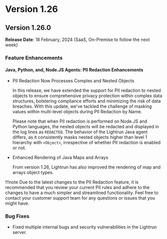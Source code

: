 # Version 1.26

## Version 1.26.0

**Release Date**: 18 February, 2024 (SaaS, On-Premise to follow the next week)

### Feature Enhancements

#### Java, Python, and, Node.JS Agents: PII Redaction Enhancements 

- PII Redaction Now Processes Complex and Nested Objects

    In this release, we have extended the support for PII redaction to nested objects to ensure comprehensive privacy protection within complex data structures, bolstering compliance efforts and minimizing the risk of data breaches. With this update, we've tackled the challenge of masking values within multi-level objects during PII Redaction by Name.

    Please note that when PII redaction is performed on Node.JS and Python languages, the nested objects will be redacted and displayed in the log lines as `REDACTED`. The behavior of the Lightrun Java agent differs, as it consistently masks nested objects higher than level 1 hierarchy with `<Object>`, irrespective of whether PII redaction is enabled or not.

- Enhanced Rendering of Java Maps and Arrays
  
   From version 1.26, Lightrun has also improved the rendering of map and arrays object types.


!!!note
    Due to the latest changes to the PII Redaction feature, it is recommended that you review your current PII rules and adhere to the changes to have a much simpler and streamlined functionality. Feel free to contact your customer support team for any questions or issues that you might have.

### Bug Fixes

- Fixed multiple internal bugs and security vulnerabilities in the Lightrun server.

